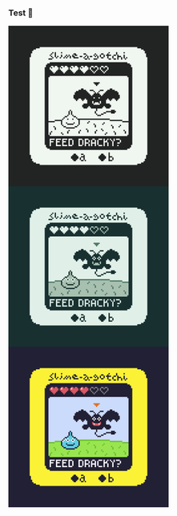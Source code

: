 ### Test 👋

<img alt="" align="left" width="320" height="320" src="https://raw.githubusercontent.com/wavebeem/wavebeem/master/1bit_slimeagotchi.gif">
<img alt="" align="left" width="320" height="320" src="https://raw.githubusercontent.com/wavebeem/wavebeem/master/2bit-slimeagotchi_platinum.gif">
<img alt="" align="left" width="320" height="320" src="https://raw.githubusercontent.com/wavebeem/wavebeem/master/2bit-gbc_slimeagotchi.gif">

<!--
**wavebeem/wavebeem** is a ✨ _special_ ✨ repository because its `README.md` (this file) appears on your GitHub profile.

Here are some ideas to get you started:

- 🔭 I’m currently working on ...
- 🌱 I’m currently learning ...
- 👯 I’m looking to collaborate on ...
- 🤔 I’m looking for help with ...
- 💬 Ask me about ...
- 📫 How to reach me: ...
- 😄 Pronouns: ...
- ⚡ Fun fact: ...
-->
